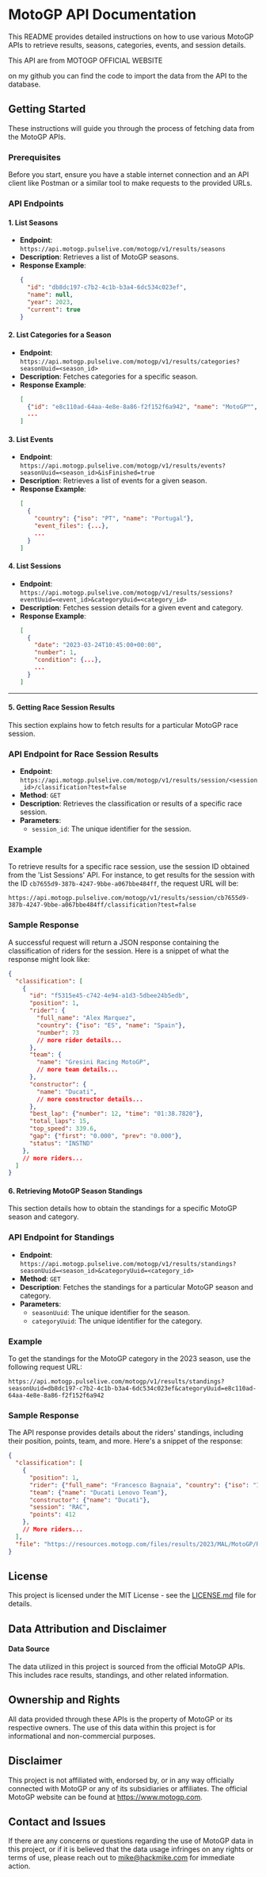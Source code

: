 # MotoGP API Documentation     
 

This README provides detailed instructions on how to use various MotoGP APIs to retrieve results, seasons, categories, events, and session details.

This API are from MOTOGP OFFICIAL WEBSITE

on my github you can find the code to import the data from the API to the database.

## Getting Started

These instructions will guide you through the process of fetching data from the MotoGP APIs.

### Prerequisites

Before you start, ensure you have a stable internet connection and an API client like Postman or a similar tool to make requests to the provided URLs.

### API Endpoints

#### 1. List Seasons

- **Endpoint**: `https://api.motogp.pulselive.com/motogp/v1/results/seasons`
- **Description**: Retrieves a list of MotoGP seasons.
- **Response Example**:
    ```json
    {
      "id": "db8dc197-c7b2-4c1b-b3a4-6dc534c023ef",
      "name": null,
      "year": 2023,
      "current": true
    }
    ```

#### 2. List Categories for a Season

- **Endpoint**: `https://api.motogp.pulselive.com/motogp/v1/results/categories?seasonUuid=<season_id>`
- **Description**: Fetches categories for a specific season.
- **Response Example**:
    ```json
    [
      {"id": "e8c110ad-64aa-4e8e-8a86-f2f152f6a942", "name": "MotoGP™", "legacy_id": 3},
      ...
    ]
    ```

#### 3. List Events

- **Endpoint**: `https://api.motogp.pulselive.com/motogp/v1/results/events?seasonUuid=<season_id>&isFinished=true`
- **Description**: Retrieves a list of events for a given season.
- **Response Example**:
    ```json
    [
      {
        "country": {"iso": "PT", "name": "Portugal"},
        "event_files": {...},
        ...
      }
    ]
    ```

#### 4. List Sessions

- **Endpoint**: `https://api.motogp.pulselive.com/motogp/v1/results/sessions?eventUuid=<event_id>&categoryUuid=<category_id>`
- **Description**: Fetches session details for a given event and category.
- **Response Example**:
    ```json
    [
      {
        "date": "2023-03-24T10:45:00+00:00",
        "number": 1,
        "condition": {...},
        ...
      }
    ]
    ```


---

#### 5. Getting Race Session Results

This section explains how to fetch results for a particular MotoGP race session.

### API Endpoint for Race Session Results

- **Endpoint**: `https://api.motogp.pulselive.com/motogp/v1/results/session/<session_id>/classification?test=false`
- **Method**: `GET`
- **Description**: Retrieves the classification or results of a specific race session.
- **Parameters**:
    - `session_id`: The unique identifier for the session.

### Example

To retrieve results for a specific race session, use the session ID obtained from the 'List Sessions' API. For instance, to get results for the session with the ID `cb7655d9-387b-4247-9bbe-a067bbe484ff`, the request URL will be:

```
https://api.motogp.pulselive.com/motogp/v1/results/session/cb7655d9-387b-4247-9bbe-a067bbe484ff/classification?test=false
```

### Sample Response

A successful request will return a JSON response containing the classification of riders for the session. Here is a snippet of what the response might look like:

```json
{
  "classification": [
    {
      "id": "f5315e45-c742-4e94-a1d3-5dbee24b5edb",
      "position": 1,
      "rider": {
        "full_name": "Alex Marquez",
        "country": {"iso": "ES", "name": "Spain"},
        "number": 73
        // more rider details...
      },
      "team": {
        "name": "Gresini Racing MotoGP",
        // more team details...
      },
      "constructor": {
        "name": "Ducati",
        // more constructor details...
      },
      "best_lap": {"number": 12, "time": "01:38.7820"},
      "total_laps": 15,
      "top_speed": 339.6,
      "gap": {"first": "0.000", "prev": "0.000"},
      "status": "INSTND"
    },
    // more riders...
  ]
}
```



#### 6. Retrieving MotoGP Season Standings

This section details how to obtain the standings for a specific MotoGP season and category.

### API Endpoint for Standings

- **Endpoint**: `https://api.motogp.pulselive.com/motogp/v1/results/standings?seasonUuid=<season_id>&categoryUuid=<category_id>`
- **Method**: `GET`
- **Description**: Fetches the standings for a particular MotoGP season and category.
- **Parameters**:
    - `seasonUuid`: The unique identifier for the season.
    - `categoryUuid`: The unique identifier for the category.

### Example

To get the standings for the MotoGP category in the 2023 season, use the following request URL:

```
https://api.motogp.pulselive.com/motogp/v1/results/standings?seasonUuid=db8dc197-c7b2-4c1b-b3a4-6dc534c023ef&categoryUuid=e8c110ad-64aa-4e8e-8a86-f2f152f6a942
```

### Sample Response

The API response provides details about the riders' standings, including their position, points, team, and more. Here's a snippet of the response:

```json
{
  "classification": [
    {
      "position": 1,
      "rider": {"full_name": "Francesco Bagnaia", "country": {"iso": "IT", "name": "Italy"}, "number": 1},
      "team": {"name": "Ducati Lenovo Team"},
      "constructor": {"name": "Ducati"},
      "session": "RAC",
      "points": 412
    },
    // More riders...
  ],
  "file": "https://resources.motogp.com/files/results/2023/MAL/MotoGP/RAC/worldstanding.pdf"
}
```



## License

This project is licensed under the MIT License - see the [LICENSE.md](LICENSE.md) file for details.

## Data Attribution and Disclaimer
#### Data Source
The data utilized in this project is sourced from the official MotoGP APIs. This includes race results, standings, and other related information.

## Ownership and Rights
All data provided through these APIs is the property of MotoGP or its respective owners. The use of this data within this project is for informational and non-commercial purposes.

## Disclaimer
This project is not affiliated with, endorsed by, or in any way officially connected with MotoGP or any of its subsidiaries or affiliates. The official MotoGP website can be found at https://www.motogp.com.

## Contact and Issues
If there are any concerns or questions regarding the use of MotoGP data in this project, or if it is believed that the data usage infringes on any rights or terms of use, please reach out to mike@hackmike.com for immediate action.